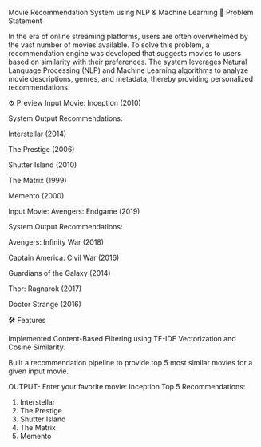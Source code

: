 Movie Recommendation System using NLP & Machine Learning
🔎 Problem Statement

In the era of online streaming platforms, users are often overwhelmed by the vast number of movies available. To solve this problem, a recommendation engine was developed that suggests movies to users based on similarity with their preferences. 
The system leverages Natural Language Processing (NLP) and Machine Learning algorithms to analyze movie descriptions, genres, and metadata, thereby providing personalized recommendations.

⚙️ Preview
Input Movie: Inception (2010)

System Output Recommendations:

Interstellar (2014)

The Prestige (2006)

Shutter Island (2010)

The Matrix (1999)

Memento (2000)

Input Movie: Avengers: Endgame (2019)

System Output Recommendations:

Avengers: Infinity War (2018)

Captain America: Civil War (2016)

Guardians of the Galaxy (2014)

Thor: Ragnarok (2017)

Doctor Strange (2016)

🛠️ Features

Implemented Content-Based Filtering using TF-IDF Vectorization and Cosine Similarity.

Built a recommendation pipeline to provide top 5 most similar movies for a given input movie.

OUTPUT-
Enter your favorite movie: Inception
Top 5 Recommendations:
1. Interstellar
2. The Prestige
3. Shutter Island
4. The Matrix
5. Memento
